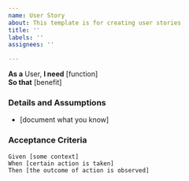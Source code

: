```yaml
---
name: User Story
about: This template is for creating user stories
title: ''
labels: ''
assignees: ''

---
```

**As a** User,
**I need** [function]  
 **So that** [benefit]  
   
 ### Details and Assumptions
 * [document what you know]
   
 ### Acceptance Criteria  
   
 ```gherkin
 Given [some context]
 When [certain action is taken]
 Then [the outcome of action is observed]
 ```
